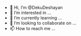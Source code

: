 - 👋 Hi, I’m @DekuDeshayan
- 👀 I’m interested in ...
- 🌱 I’m currently learning ...
- 💞️ I’m looking to collaborate on ...
- 📫 How to reach me ...

<!---
DekuDeshayan/DekuDeshayan is a ✨ special ✨ repository because its `README.md` (this file) appears on your GitHub profile.
You can click the Preview link to take a look at your changes.
--->

